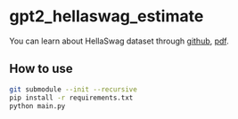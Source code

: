 # gpt2_hellaswag_estimate

You can learn about HellaSwag dataset through [github](https://github.com/rowanz/hellaswag), [pdf](https://arxiv.org/pdf/1905.07830.pdf). 

## How to use

```bash
git submodule --init --recursive
pip install -r requirements.txt
python main.py
```